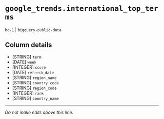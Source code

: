 # `google_trends.international_top_terms`
`bq-1` | `bigquery-public-data`

## Column details
* [STRING]    `term`
* [DATE]      `week`
* [INTEGER]   `score`
* [DATE]      `refresh_date`
* [STRING]    `region_name`
* [STRING]    `country_code`
* [STRING]    `region_code`
* [INTEGER]   `rank`
* [STRING]    `country_name`

-------------------------------------------------------------------------------
*Do not make edits above this line.*
